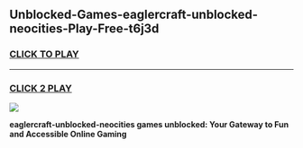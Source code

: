 
## Unblocked-Games-eaglercraft-unblocked-neocities-Play-Free-t6j3d
<h3>
<a href="https://premium76.site?title=eaglercraft-unblocked-neocities&ref=12A">CLICK TO PLAY</a></h3>
<hr>

<h3>
<a href="https://premium76.site?title=eaglercraft-unblocked-neocities&ref=12A">CLICK 2 PLAY</a>
  
</h3>

<a href="https://premium76.site?title=eaglercraft-unblocked-neocities&ref=12A"><img src="https://clearcache.store/games.png"></a>


**eaglercraft-unblocked-neocities games unblocked: Your Gateway to Fun and Accessible Online Gaming**
